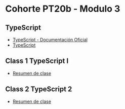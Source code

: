# Cohorte PT20b - Modulo 3

## TypeScript

- [TypeScript - Documentación Oficial](https://www.typescriptlang.org/)
- [TypeScript](./readmes/TypeScript.md)

## Class 1 TypeScript I

- [Resumen de clase](readmes/M3-class-1.md)

## Class 2 TypeScript 2

- [Resumen de clase](readmes/M3-class-2.md)
